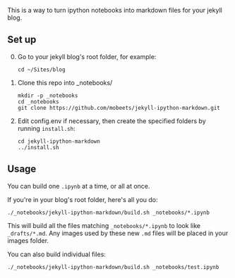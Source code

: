 This is a way to turn ipython notebooks into markdown files for your jekyll blog.

## Set up

0. Go to your jekyll blog's root folder, for example:

    ```shell
    cd ~/Sites/blog
    ```

1. Clone this repo into _notebooks/

    ```shell
    mkdir -p _notebooks
    cd _notebooks
    git clone https://github.com/mobeets/jekyll-ipython-markdown.git
    ```

2. Edit config.env if necessary, then create the specified folders by running `install.sh`:

    ```shell
    cd jekyll-ipython-markdown
    ../install.sh
    ```

## Usage

You can build one `.ipynb` at a time, or all at once.

If you're in your blog's root folder, here's all you do:

```shell
./_notebooks/jekyll-ipython-markdown/build.sh _notebooks/*.ipynb
```

This will build all the files matching `_notebooks/*.ipynb` to look like `_drafts/*.md`. Any images used by these new `.md` files will be placed in your images folder.


You can also build individual files:

```shell
./_notebooks/jekyll-ipython-markdown/build.sh _notebooks/test.ipynb
```

